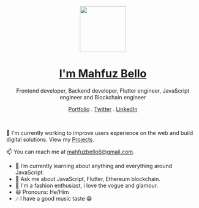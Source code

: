 <p align="center">
  <img src="https://user-images.githubusercontent.com/74825915/215225083-9965822a-5db5-4eaf-a282-2cc15c7ee3bc.png" width="120" />  
  <h1 align="center"><a href="https://mahfuz.dev">I'm Mahfuz Bello</a></h1>
  <p align="center"> Frontend developer, Backend developer, Flutter engineer, JavaScript engineer and Blockchain engineer</p>
</p>

<p align="center">
  <a href="https://mahfuz.dev">Portfolio</a> .
  <a href="https://twitter.com/MahfuzBello">Twitter</a> .
  <a href="https://www.linkedin.com/in/mahfuz-bello-37b3b7228">LinkedIn</a>
</p>

<br />

💫 I'm currently working to improve users experience on the web and build digital solutions. View my [Projects](https://mahfuz.dev/projects).

📫 You can reach me at mahfuzbello6@gmail.com.


- 🌱 I’m currently learning about anything and everything around JavaScript.
- 💬 Ask me about JavaScript, Flutter, Ethereum blockchain.
- 👗 I'm a fashion enthusiast, i love the vogue and glamour.
- 😄 Pronouns: He/Him
- 🎶 I have a good music taste 😁



<!--
**adenekan41/adenekan41** is a ✨ _special_ ✨ repository because its `README.md` (this file) appears on your GitHub profile.

Here are some ideas to get you started:
https://user-images.githubusercontent.com/25548490/121235376-b86c1600-c88c-11eb-9650-2c86c77f43ac.png
- 🔭 I’m currently working on ...
- 🌱 I’m currently learning ...
- 👯 I’m looking to collaborate on ...
- 🤔 I’m looking for help with ...
- 💬 Ask me about ...
- 📫 How to reach me: ...
- 😄 Pronouns: ...
- ⚡ Fun fact: ...
-->
